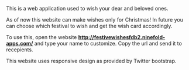 This is a web application used to wish your dear and beloved ones.

As of now this website can make wishes only for Christmas! In future you can choose which festival to wish and get the wish card accordingly.

To use this, open the website **http://festivewishesfdb2.ninefold-apps.com/** and type your name to customize. Copy the url and send it to recepients.

This website uses responsive design as provided by Twitter bootstrap.